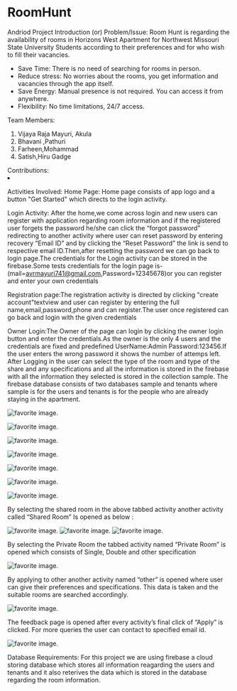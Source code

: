﻿# RoomHunt
Andriod Project
Introduction (or) Problem/Issue:
Room Hunt is regarding the availability of rooms in Horizons West Apartment for Northwest Missouri State University Students according to their preferences and for who wish to fill their vacancies.
<ul><li>	Save Time: There is no need of searching for rooms in person.</li>
<li>	Reduce stress: No worries about the rooms, you get information and vacancies through the app itself.</li>
<li>	Save Energy: Manual presence is not required. You can access it from anywhere.</li>
<li>  Flexibility: No time limitations, 24/7 access.
  </ul>
Team Members:
<ol>
  <li>	Vijaya Raja Mayuri, Akula </li>
<li>	Bhavani ,Pathuri </li>
<li>	Farheen,Mohammad </li>
<li>	Satish,Hiru Gadge </li>
  </ol>
Contributions:
<li>
 
 Activities Involved:
Home Page: Home page consists of app logo and a button "Get Started" which directs to the login activity.

Login Activity: After the home,we come across login and new users can register with application regarding room information and if the registered user forgets the password  he/she can click the “forgot password” redirecting to another activity  where user can reset password by entering recovery “Email ID” and by clicking the “Reset Password” the link is send to respective email ID.Then,after resetting the password we can go back to login page.The credentials for the Login activity can be stored in the firebase.Some tests credentials for the login page is-(mail=avrmayuri741@gmail.com,Password=12345678)or you can register and enter your own credentials

Registration page:The registration activity is directed by clicking "create account"textview and user can register by entering the full name,email,password,phone and can register.The user once registered can go back and login with the given credentials

Owner Login:The Owner of the page can login by clicking the owner login button and enter the credentials.As the owner is the only 4 users and the credentials are fixed and predefined UserName:Admin Password:123456.If the user enters the wrong password it shows the number of attemps left.
After Logging in the user can select the type of the room and type of the share and any specifications and all the information is stored in the firebase with all the information they selected is stored in the collection sample.
The firebase database consists of two databases sample and tenants where sample is for the users and tenants is for the people who are already staying in the apartment.



 
 ![ favorite image.](https://github.com/Vijayarajamayuri/RoomHunt/blob/master/1.PNG)
 
 
  ![ favorite image.](https://github.com/Vijayarajamayuri/RoomHunt/blob/master/2.PNG)
  
  
   ![ favorite image.](https://github.com/Vijayarajamayuri/RoomHunt/blob/master/3.PNG)
   
   
   ![ favorite image.](https://github.com/Vijayarajamayuri/RoomHunt/blob/master/4.PNG)
 


 ![ favorite image.](https://github.com/Vijayarajamayuri/RoomHunt/blob/master/5.PNG)


 ![ favorite image.](https://github.com/Vijayarajamayuri/RoomHunt/blob/master/6.PNG)
 
 
  ![ favorite image.](https://github.com/Vijayarajamayuri/RoomHunt/blob/master/7.PNG)
  
 
 




By selecting the shared room in the above tabbed activity another activity called “Shared Room” Is opened as below :

![ favorite image.](https://github.com/Vijayarajamayuri/RoomHunt/blob/master/8.PNG)
![ favorite image.](https://github.com/Vijayarajamayuri/RoomHunt/blob/master/9.PNG)
 ![ favorite image.](https://github.com/Vijayarajamayuri/RoomHunt/blob/master/10.PNG)
   


By selecting the Private Room the tabbed activity named “Private Room” is opened which consists of Single, Double and other specification

   ![ favorite image.](https://github.com/Vijayarajamayuri/RoomHunt/blob/master/12.PNG)

By applying to other another activity named “other” is opened where user can give their preferences and specifications. This data is taken and the suitable rooms are searched accordingly.



   ![ favorite image.](https://github.com/Vijayarajamayuri/RoomHunt/blob/master/13.PNG)


The feedback page is opened after every activity’s final click of “Apply” is clicked. For more queries the user can contact to specified email id.


   ![ favorite image.](https://github.com/Vijayarajamayuri/RoomHunt/blob/master/11.PNG)


Database Requirements:
For this project we are using firebase a cloud storing database which stores all information reagarding the users and tenants and it also reterives the data which is stored in the database regarding the room information.
  
